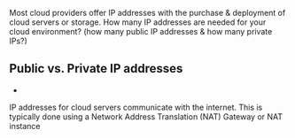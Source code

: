 Most cloud providers offer IP addresses with the purchase & deployment of cloud servers or storage. How many IP addresses are needed for your cloud environment? (how many public IP addresses & how many private IPs?)
## Public vs. Private IP addresses
- 
IP addresses for cloud servers communicate with the internet. This is typically done using a Network Address Translation (NAT) Gateway or NAT instance